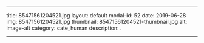 
---
title: 85471561204521.jpg
layout: default
modal-id: 52
date: 2019-06-28
img: 85471561204521.jpg
thumbnail: 85471561204521-thumbnail.jpg
alt: image-alt
category: cate_human
description: .

---
